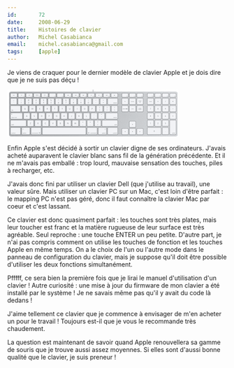 ```yaml
---
id:       72
date:     2008-06-29
title:    Histoires de clavier
author:   Michel Casabianca
email:    michel.casabianca@gmail.com
tags:     [apple]
---
```


Je viens de craquer pour le dernier modèle de clavier Apple et je dois dire que je ne suis pas déçu !

<!--more-->

![](clavier-apple-alu.png)

Enfin Apple s'est décidé à sortir un clavier digne de ses ordinateurs. J'avais acheté auparavent le clavier blanc sans fil de la génération précédente. Et il ne m'avais pas emballé : trop lourd, mauvaise sensation des touches, piles à recharger, etc.

J'avais donc fini par utiliser un clavier Dell (que j'utilise au travail), une valeur sûre. Mais utiliser un clavier PC sur un Mac, c'est loin d'être parfait : le mapping PC n'est pas géré, donc il faut connaître la clavier Mac par coeur et c'est lassant.

Ce clavier est donc quasiment parfait : les touches sont très plates, mais leur toucher est franc et la matière rugueuse de leur surface est très agréable. Seul reproche : une touche ENTER un peu petite. D'autre part, je n'ai pas compris comment on utilise les touches de fonction et les touches Apple en même temps. On a le choix de l'un ou l'autre mode dans le panneau de configuration du clavier, mais je suppose qu'il doit être possible d'utiliser les deux fonctions simultanément.

Pfffff, ce sera bien la première fois que je lirai le manuel d'utilisation d'un clavier ! Autre curiosité : une mise à jour du firmware de mon clavier a été installé par le système ! Je ne savais même pas qu'il y avait du code là dedans !

J'aime tellement ce clavier que je commence à envisager de m'en acheter un pour le travail ! Toujours est-il que je vous le recommande très chaudement.

La question est maintenant de savoir quand Apple renouvellera sa gamme de souris que je trouve aussi assez moyennes. Si elles sont d'aussi bonne qualité que le clavier, je suis preneur !
